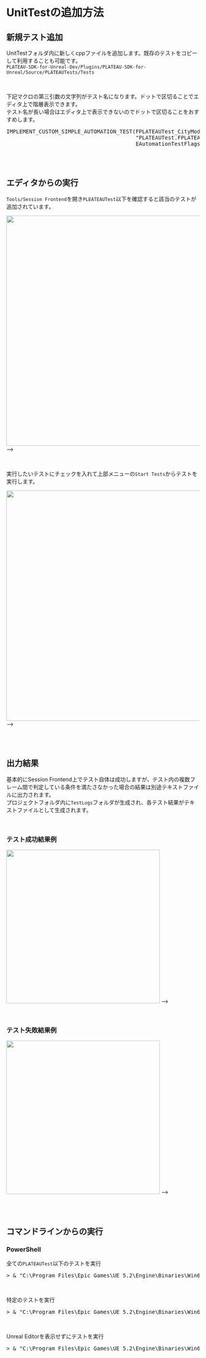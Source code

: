 # UnitTestの追加方法

## 新規テスト追加
UnitTestフォルダ内に新しくcppファイルを追加します。既存のテストをコピーして利用することも可能です。<br>
`PLATEAU-SDK-for-Unreal-Dev/Plugins/PLATEAU-SDK-for-Unreal/Source/PLATEAUTests/Tests`

<br>

下記マクロの第三引数の文字列がテスト名になります。ドットで区切ることでエディタ上で階層表示できます。<br>
テスト名が長い場合はエディタ上で表示できないのでドットで区切ることをおすすめします。
<pre>
IMPLEMENT_CUSTOM_SIMPLE_AUTOMATION_TEST(FPLATEAUTest_CityModelLoader_Load_Generates_Actor, FPLATEAUAutomationTestBase,
                                        "PLATEAUTest.FPLATEAUTest.CityModelLoader.Load_Generates_Actor",
                                        EAutomationTestFlags::EditorContext | EAutomationTestFlags::EngineFilter)
</pre>
<br>
<br>

## エディタからの実行
`Tools/Session Frontend`を開き`PLEATEAUTest`以下を確認すると該当のテストが追加されています。<br>

<img src='UnitTestImages/image.png' height='600px'> -->

<br>

実行したいテストにチェックを入れて上部メニューの`Start Tests`からテストを実行します。<br>

<img src='UnitTestImages/image2.png' height='600px'> -->

<br>
<br>

## 出力結果
基本的にSession Frontend上でテスト自体は成功しますが、テスト内の複数フレーム間で判定している条件を満たさなかった場合の結果は別途テキストファイルに出力されます。  
プロジェクトフォルダ内に`TestLogs`フォルダが生成され、各テスト結果がテキストファイルとして生成されます。

<br>
 
### テスト成功結果例
<img src='UnitTestImages/SuccessTest.png' height='400px'> -->

<br>
 
### テスト失敗結果例
<img src='UnitTestImages/FailureTest.png' height='400px'> -->

<br>
<br>

## コマンドラインからの実行
### PowerShell

全ての`PLATEAUTest`以下のテストを実行
<pre>> & "C:\Program Files\Epic Games\UE_5.2\Engine\Binaries\Win64\UnrealEditor.exe" "xxx\PlateauUESDKDev.uproject" -ExecCmds="Automation RunTest PLATEAUTest; Quit" -log=PLATEAUTestLog.txt</pre>

<br>
 
特定のテストを実行
<pre>> & "C:\Program Files\Epic Games\UE_5.2\Engine\Binaries\Win64\UnrealEditor.exe" "xxx\PlateauUESDKDev.uproject" -ExecCmds="Automation RunTest PLATEAUTest.FPLATEAUTest.CityModelLoader.Load_Generates_Actor; Quit" -log=PLATEAUTestLog.txt</pre>

<br>

Unreal Editorを表示せずにテストを実行

<pre>> & "C:\Program Files\Epic Games\UE_5.2\Engine\Binaries\Win64\UnrealEditor.exe" "xxx\PlateauUESDKDev.uproject" -ExecCmds="Automation RunTest PLATEAUTest; Quit" -log=PLATEAUTestLog.txt -NullRHI</pre>
